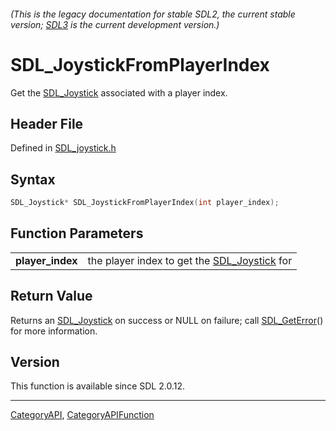 ###### (This is the legacy documentation for stable SDL2, the current stable version; [SDL3](https://wiki.libsdl.org/SDL3/) is the current development version.)
# SDL_JoystickFromPlayerIndex

Get the [SDL_Joystick](SDL_Joystick) associated with a player index.

## Header File

Defined in [SDL_joystick.h](https://github.com/libsdl-org/SDL/blob/SDL2/include/SDL_joystick.h)

## Syntax

```c
SDL_Joystick* SDL_JoystickFromPlayerIndex(int player_index);

```

## Function Parameters

|                      |                                                              |
| -------------------- | ------------------------------------------------------------ |
| **player_index**     | the player index to get the [SDL_Joystick](SDL_Joystick) for |

## Return Value

Returns an [SDL_Joystick](SDL_Joystick) on success or NULL on failure; call
[SDL_GetError](SDL_GetError)() for more information.

## Version

This function is available since SDL 2.0.12.

----
[CategoryAPI](CategoryAPI), [CategoryAPIFunction](CategoryAPIFunction)


